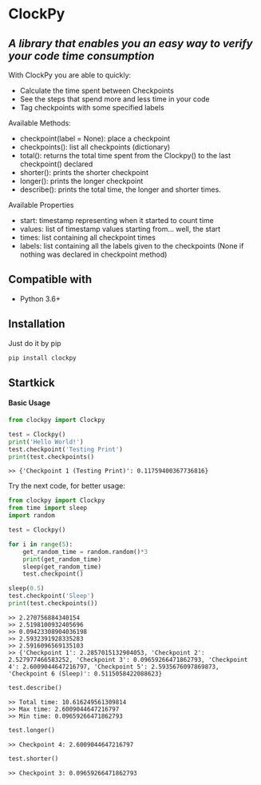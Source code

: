 # ClockPy
## _A library that enables you an easy way to verify your code time consumption_

With ClockPy you are able to quickly:

- Calculate the time spent between Checkpoints
- See the steps that spend more and less time in your code
- Tag checkpoints with some specified labels

Available Methods:

- checkpoint(label = None): place a checkpoint
- checkpoints(): list all checkpoints (dictionary)
- total(): returns the total time spent from the Clockpy() to the last checkpoint() declared
- shorter(): prints the shorter checkpoint
- longer(): prints the longer checkpoint
- describe(): prints the total time, the longer and shorter times.

Available Properties

- start: timestamp representing when it started to count time
- values: list of timestamp values starting from... well, the start
- times: list containing all checkpoint times
- labels: list containing all the labels given to the checkpoints (None if nothing was declared in checkpoint method)

## Compatible with

- Python 3.6+

## Installation

Just do it by pip

```sh
pip install clockpy
```

## Startkick

#### Basic Usage

```py
from clockpy import Clockpy

test = Clockpy()
print('Hello World!')
test.checkpoint('Testing Print')
print(test.checkpoints()
```
```
>> {'Checkpoint 1 (Testing Print)': 0.11759400367736816}
```
Try the next code, for better usage:
```py
from clockpy import Clockpy
from time import sleep
import random

test = Clockpy()

for i in range(5):
    get_random_time = random.random()*3
    print(get_random_time)
    sleep(get_random_time)
    test.checkpoint()

sleep(0.5)
test.checkpoint('Sleep')
print(test.checkpoints())
```
```
>> 2.270756884340154
>> 2.5198100932405696
>> 0.09423308904036198
>> 2.5932391928335283
>> 2.5916096569135103
>> {'Checkpoint 1': 2.2857015132904053, 'Checkpoint 2': 2.527977466583252, 'Checkpoint 3': 0.09659266471862793, 'Checkpoint 4': 2.6009044647216797, 'Checkpoint 5': 2.5935676097869873, 'Checkpoint 6 (Sleep)': 0.5115058422088623}
```
```py
test.describe()
```
```
>> Total time: 10.616249561309814
>> Max time: 2.6009044647216797
>> Min time: 0.09659266471862793
```
```py
test.longer()
```
```
>> Checkpoint 4: 2.6009044647216797
```
```py
test.shorter()
```
```
>> Checkpoint 3: 0.09659266471862793
```
